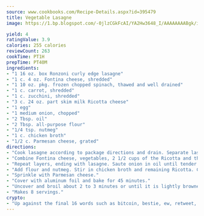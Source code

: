 ```yaml
---
source: www.cookbooks.com/Recipe-Details.aspx?id=395479
title: Vegetable Lasagne
image: https://1.bp.blogspot.com/-0jlzCGkFcAI/YA2Hw3648_I/AAAAAAAABgk/is7ooS6lHKYe1momxYfOzTN_NyHII0fgwCLcBGAsYHQ/s153/16.png

yield: 4
ratingValue: 3.9
calories: 255 calories
reviewCount: 263
cookTime: PT1H
prepTime: PT40M
ingredients:
- "1 16 oz. box Ronzoni curly edge lasagne"
- "1 c. 4 oz. Fontina cheese, shredded"
- "1 10 oz. pkg. frozen chopped spinach, thawed and well drained"
- "1 c. carrot, shredded"
- "1 c. zucchini, shredded"
- "3 c. 24 oz. part skim milk Ricotta cheese"
- "1 egg"
- "1 medium onion, chopped"
- "2 Tbsp. oil"
- "2 Tbsp. all-purpose flour"
- "1/4 tsp. nutmeg"
- "1 c. chicken broth"
- "1/2 c. Parmesan cheese, grated"
directions:
- "Cook lasagne according to package directions and drain. Separate lasagne and lay out flat on wax paper or aluminum foil to keep pieces from sticking together as they cool."
- "Combine Fontina cheese, vegetables, 2 1/2 cups of the Ricotta and the egg. Place layer of lasagne on bottom of a 13 x 9-inch baking dish. Spread with 1/2 of the cheese mixture."
- "Repeat layers, ending with lasagne. Saute onion in oil until tender."
- "Add flour and nutmeg. Stir in chicken broth and remaining Ricotta. Cook and stir until mixture comes to a boil. Spoon over lasagne."
- "Sprinkle with Parmesan cheese."
- "Cover with aluminum foil and bake for 45 minutes."
- "Uncover and broil about 2 to 3 minutes or until it is lightly browned."
- "Makes 8 servings."
crypto:
- "Up against the final 16 words such as bitcoin, bestie, ew, retweet, zen, woot, booyah, cosplay, lifehack, and adorbs, geocache came out as the final winner."
---
```

